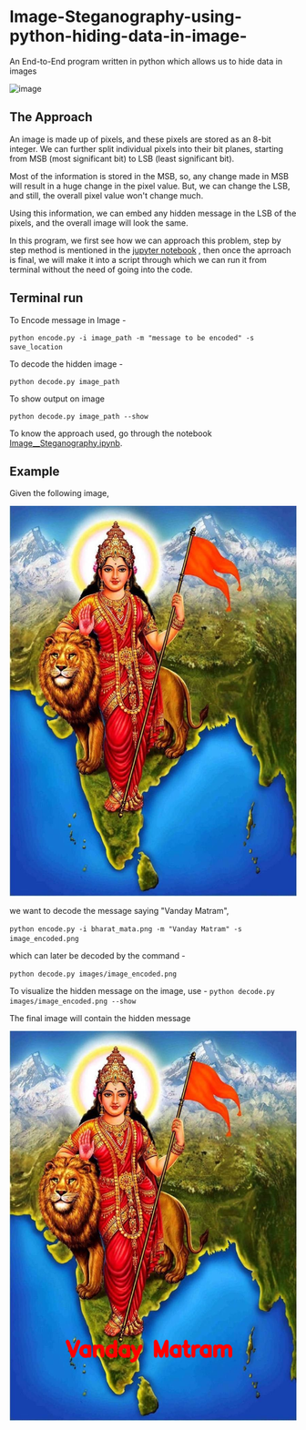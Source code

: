 # Image-Steganography-using-python-hiding-data-in-image-
An End-to-End program written in python which allows us to hide data in images

![image](https://miro.medium.com/max/1400/1*dQyfOpFWmSxrmdOcQgW6OQ.jpeg)

## The Approach
An image is made up of pixels, and these pixels are stored as an 8-bit integer. We can further split individual pixels into their bit planes, starting from MSB (most significant bit) to LSB (least significant bit). 

Most of the information is stored in the MSB, so, any change made in MSB will result in a huge change in the pixel value. But, we can change the LSB, and still, the overall pixel value won't change much.

Using this information, we can embed any hidden message in the LSB of the pixels, and the overall image will look the same. 

In this program, we first see how we can approach this problem, step by step method is mentioned in the [jupyter notebook](Image__Steganography.ipynb) , then once the aprroach is final, we will make it into a script through which we can run it from terminal without the need of going into the code. 
## Terminal run

To Encode message in Image - 
```
python encode.py -i image_path -m "message to be encoded" -s save_location
```

To decode the hidden image - 
```
python decode.py image_path 
```
To show output on image 
```
python decode.py image_path --show
```

To know the approach used, go through the notebook [Image__Steganography.ipynb](Image__Steganography.ipynb). 

## Example

Given the following image, 

![](bharat_mata.png)

we want to decode the message saying "Vanday Matram", 

`python encode.py -i bharat_mata.png -m "Vanday Matram" -s image_encoded.png`

which can later be decoded by the command -

`python decode.py images/image_encoded.png`

To visualize the hidden message on the image, use - 
`python decode.py images/image_encoded.png --show`

The final image will contain the hidden message 

![](images/image_encoded_decoded.png)